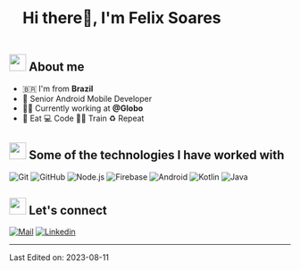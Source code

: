 <div id="user-content-toc">
  <ul align="left">
    <summary><h1 style="display: inline-block">Hi there👋, I'm Felix Soares</h1></summary>
  </ul>
</div>


<!--About Me-->

## <picture><img src = "https://github.com/7oSkaaa/7oSkaaa/blob/main/Images/about_me.gif?raw=true" width = 30px></picture> About me

- 🇧🇷 I'm from **Brazil**
- 📱 Senior Android Mobile Developer
- :technologist: Currently working at **@Globo**
- 🥪 Eat 💻 Code 💪🏽 Train ♻️ Repeat

## <img src="https://media.tenor.com/KNZuGWgvOfQAAAAi/error-404.gif" width="30"> Some of the technologies I have worked with

![Git](https://img.shields.io/badge/-Git-222222?style=flat&logo=git&logoColor=F05032)
![GitHub](https://img.shields.io/badge/-GitHub-222222?style=flat&logo=github&logoColor=181717)
![Node.js](https://img.shields.io/badge/-Node.js-222222?style=flat&logo=node.js&logoColor=339933)
![Firebase](https://img.shields.io/badge/Firebase-222222?style=flat-square&logo=firebase)
![Android](https://img.shields.io/badge/-Android-222222?style=flat&logo=android&logoColor=6DB33F)
![Kotlin](https://img.shields.io/badge/-Kotlin-222222?style=flat&logo=kotlin&logoColor=FCC624)
![Java](https://img.shields.io/badge/-Java-222222?style=flat&logo=openjdk&logoColor=61DAFB)

## <img src="https://media.tenor.com/images/7e96d994f29b388f63f7aa77ff2bea78/tenor.gif" width="30"> <b> Let's connect</b>
  
[![Mail](https://img.shields.io/badge/-Say%20Hi!-black?style=for-the-badge&logo=gmail)](mailto:felix.soares.ferreira@gmail.com)
[![Linkedin](https://img.shields.io/badge/-LinkedIn-black?style=for-the-badge&logo=Linkedin)](https://www.linkedin.com/in/felix-soares-00a730a2/)

---

Last Edited on: 2023-08-11
